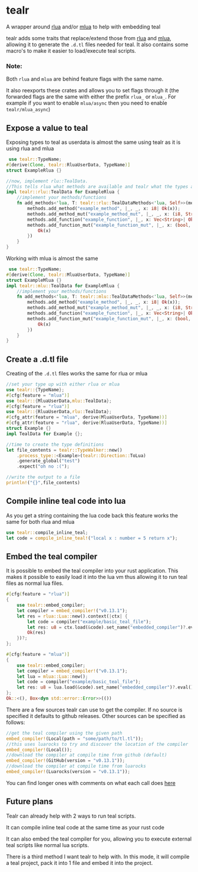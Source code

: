 # tealr
A wrapper around [rlua](https://crates.io/crates/rlua) and/or [mlua](https://crates.io/crates/mlua) to help with embedding teal

tealr adds some traits that replace/extend those from [rlua](https://crates.io/crates/rlua) and [mlua](https://crates.io/crates/mlua),
allowing it to generate the `.d.tl` files needed for teal.
It also contains some macro's to make it easier to load/execute teal scripts.

### Note:
Both `rlua` and `mlua` are behind feature flags with the same name.

It also reexports these crates and allows you to set flags through it (the forwarded flags are the same with either the prefix `rlua_` or `mlua_`. For example if you want to enable `mlua/async` then you need to enable `tealr/mlua_async`)

## Expose a value to teal
Exposing types to teal as userdata is almost the same using tealr as it is using rlua and mlua
```rust ignore
 use tealr::TypeName;
#[derive(Clone, tealr::RluaUserData, TypeName)]
struct ExampleRlua {}

//now, implement rlu::TealData.
//This tells rlua what methods are available and tealr what the types are
impl tealr::rlu::TealData for ExampleRlua {
    //implement your methods/functions
    fn add_methods<'lua, T: tealr::rlu::TealDataMethods<'lua, Self>>(methods: &mut T) {
        methods.add_method("example_method", |_, _, x: i8| Ok(x));
        methods.add_method_mut("example_method_mut", |_, _, x: (i8, String)| Ok(x.1));
        methods.add_function("example_function", |_, x: Vec<String>| Ok((x, 8)));
        methods.add_function_mut("example_function_mut", |_, x: (bool, Option<ExampleRlua>)| {
            Ok(x)
        })
    }
}
```
Working with mlua is almost the same
```rust ignore
 use tealr::TypeName;
#[derive(Clone, tealr::MluaUserData, TypeName)]
struct ExampleMlua {}
impl tealr::mlu::TealData for ExampleMlua {
    //implement your methods/functions
    fn add_methods<'lua, T: tealr::mlu::TealDataMethods<'lua, Self>>(methods: &mut T) {
        methods.add_method("example_method", |_, _, x: i8| Ok(x));
        methods.add_method_mut("example_method_mut", |_, _, x: (i8, String)| Ok(x.1));
        methods.add_function("example_function", |_, x: Vec<String>| Ok((x, 8)));
        methods.add_function_mut("example_function_mut", |_, x: (bool, Option<ExampleMlua>)| {
            Ok(x)
        })
    }
}
```
## Create a .d.tl file
Creating of the `.d.tl` files works the same for rlua or mlua
```rust
//set your type up with either rlua or mlua
use tealr::{TypeName};
#[cfg(feature = "mlua")]
use tealr::{MluaUserData,mlu::TealData};
#[cfg(feature = "rlua")]
use tealr::{RluaUserData,rlu::TealData};
#[cfg_attr(feature = "mlua", derive(MluaUserData, TypeName))]
#[cfg_attr(feature = "rlua", derive(RluaUserData, TypeName))]
struct Example {}
impl TealData for Example {};

//time to create the type definitions
let file_contents = tealr::TypeWalker::new()
    .process_type::<Example>(tealr::Direction::ToLua)
    .generate_global("test")
    .expect("oh no :(");

//write the output to a file
println!("{}",file_contents)
```
## Compile inline teal code into lua
 As you get a string containing the lua code back this feature works the same for both rlua and mlua
```rust
use tealr::compile_inline_teal;
let code = compile_inline_teal!("local x : number = 5 return x");
```

## Embed the teal compiler

It is possible to embed the teal compiler into your rust application.
This makes it possible to easily load it into the lua vm thus allowing it to run teal files as normal lua files.

```rust no_run
#[cfg(feature = "rlua")]
{
    use tealr::embed_compiler;
    let compiler = embed_compiler!("v0.13.1");
    let res = rlua::Lua::new().context(|ctx| {
        let code = compiler("example/basic_teal_file");
        let res: u8 = ctx.load(&code).set_name("embedded_compiler")?.eval()?;
        Ok(res)
    })?;
};

#[cfg(feature = "mlua")]
{
    use tealr::embed_compiler;
    let compiler = embed_compiler!("v0.13.1");
    let lua = mlua::Lua::new();
    let code = compiler("example/basic_teal_file");
    let res: u8 = lua.load(&code).set_name("embedded_compiler")?.eval()?;
};
Ok::<(), Box<dyn std::error::Error>>(())
```
There are a few sources tealr can use to get the compiler. If no source is specified it defaults to github releases.
Other sources can be specified as follows:
```rust ignore
//get the teal compiler using the given path
embed_compiler!(Local(path = "some/path/to/tl.tl"));
//this uses luarocks to try and discover the location of the compiler
embed_compiler!(Local());
//download the compiler at compile time from github (default) 
embed_compiler!(GitHub(version = "v0.13.1"));
//download the compiler at compile time from luarocks
embed_compiler!(Luarocks(version = "v0.13.1"));
```

You can find longer ones with comments on what each call does [here](https://github.com/lenscas/tealr/tree/master/tealr/examples)

## Future plans
Tealr can already help with 2 ways to run teal scripts.

It can compile inline teal code at the same time as your rust code

It can also embed the teal compiler for you, allowing you to execute external teal scripts like normal lua scripts.

There is a third method I want tealr to help with. In this mode, it will compile a teal project, pack it into 1 file and embed it into the project.